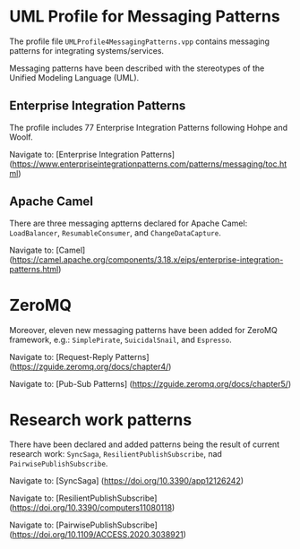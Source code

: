 # UML Profile for Messaging Patterns

The profile file ``UMLProfile4MessagingPatterns.vpp`` contains messaging patterns for integrating systems/services.

Messaging patterns have been described with the stereotypes of the Unified Modeling Language (UML).

## Enterprise Integration Patterns

The profile includes 77 Enterprise Integration Patterns following Hohpe and Woolf.

Navigate to: [Enterprise Integration Patterns] (https://www.enterpriseintegrationpatterns.com/patterns/messaging/toc.html)

## Apache Camel

There are three messaging aptterns declared for Apache Camel: ``LoadBalancer``, ``ResumableConsumer``, and ``ChangeDataCapture``. 

Navigate to: [Camel] (https://camel.apache.org/components/3.18.x/eips/enterprise-integration-patterns.html)

# ZeroMQ

Moreover, eleven new messaging patterns have been added for ZeroMQ framework, e.g.: ``SimplePirate``, ``SuicidalSnail``, and ``Espresso``.

Navigate to: [Request-Reply Patterns] (https://zguide.zeromq.org/docs/chapter4/)

Navigate to: [Pub-Sub Patterns] (https://zguide.zeromq.org/docs/chapter5/)

# Research work patterns

There have been declared and added patterns being the result of current research work: ``SyncSaga``, ``ResilientPublishSubscribe``, nad ``PairwisePublishSubscribe``.

Navigate to: [SyncSaga] (https://doi.org/10.3390/app12126242)

Navigate to: [ResilientPublishSubscribe] (https://doi.org/10.3390/computers11080118)

Navigate to: [PairwisePublishSubscribe] (https://doi.org/10.1109/ACCESS.2020.3038921)
